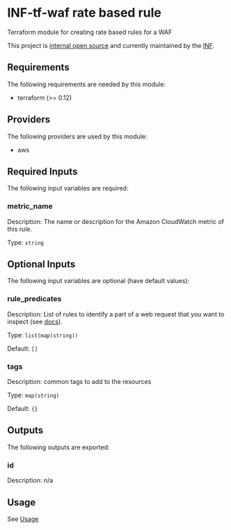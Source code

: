 # INF-tf-waf rate based rule

Terraform module for creating rate based rules for a WAF

This project is [internal open source](https://en.wikipedia.org/wiki/Inner_source)
and currently maintained by the [INF](https://github.com/orgs/ryte/teams/inf).

<!-- BEGINNING OF PRE-COMMIT-TERRAFORM DOCS HOOK -->
## Requirements

The following requirements are needed by this module:

- terraform (>= 0.12)

## Providers

The following providers are used by this module:

- aws

## Required Inputs

The following input variables are required:

### metric\_name

Description: The name or description for the Amazon CloudWatch metric of this rule.

Type: `string`

## Optional Inputs

The following input variables are optional (have default values):

### rule\_predicates

Description: List of rules to identify a part of a web request that you want to inspect (see [docs](https://docs.aws.amazon.com/waf/latest/APIReference/API_ByteMatchTuple.html#WAF-Type-ByteMatchTuple-PositionalConstraint)).

Type: `list(map(string))`

Default: `[]`

### tags

Description: common tags to add to the resources

Type: `map(string)`

Default: `{}`

## Outputs

The following outputs are exported:

### id

Description: n/a

<!-- END OF PRE-COMMIT-TERRAFORM DOCS HOOK -->
## Usage
See [Usage](/README.md)
